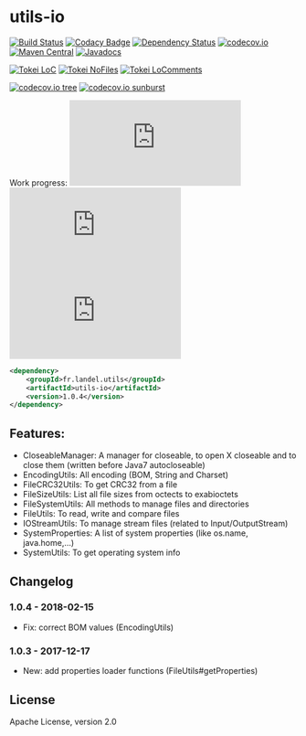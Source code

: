 # utils-io
[![Build Status](https://api.travis-ci.org/Gilandel/utils-io.svg?branch=master)](https://travis-ci.org/Gilandel/utils-io/builds)
[![Codacy Badge](https://api.codacy.com/project/badge/grade/8b9cbba23a594f95bdc50db076c7ea4d)](https://www.codacy.com/app/gilles/utils-io)
[![Dependency Status](https://www.versioneye.com/user/projects/58b29b6f7b9e15003a17e544/badge.svg?style=flat)](https://www.versioneye.com/user/projects/58b29b6f7b9e15003a17e544)
[![codecov.io](https://codecov.io/github/Gilandel/utils-io/coverage.svg?branch=master)](https://codecov.io/github/Gilandel/utils-io?branch=master)
[![Maven Central](https://maven-badges.herokuapp.com/maven-central/fr.landel.utils/utils-io/badge.svg)](https://maven-badges.herokuapp.com/maven-central/fr.landel.utils/utils-io)
[![Javadocs](http://www.javadoc.io/badge/fr.landel.utils/utils-io.svg)](http://www.javadoc.io/doc/fr.landel.utils/utils-io)

[![Tokei LoC](https://tokei.rs/b1/github/Gilandel/utils-io)](https://github.com/Aaronepower/tokei)
[![Tokei NoFiles](https://tokei.rs/b1/github/Gilandel/utils-io?category=files)](https://github.com/Aaronepower/tokei)
[![Tokei LoComments](https://tokei.rs/b1/github/Gilandel/utils-io?category=comments)](https://github.com/Aaronepower/tokei)

[![codecov.io tree](https://codecov.io/gh/Gilandel/utils-io/branch/master/graphs/tree.svg)](https://codecov.io/gh/Gilandel/utils-io/branch/master)
[![codecov.io sunburst](https://codecov.io/gh/Gilandel/utils-io/branch/master/graphs/sunburst.svg)](https://codecov.io/gh/Gilandel/utils-io/branch/master)

Work progress:
![Code status](http://vbc3.com/script/progressbar.php?text=Code&progress=100)
![Test status](http://vbc3.com/script/progressbar.php?text=Test&progress=100)
![JavaDoc status](http://vbc3.com/script/progressbar.php?text=JavaDoc&progress=100)

```xml
<dependency>
	<groupId>fr.landel.utils</groupId>
	<artifactId>utils-io</artifactId>
	<version>1.0.4</version>
</dependency>
```

## Features:
- CloseableManager: A manager for closeable, to open X closeable and to close them (written before Java7 autocloseable)
- EncodingUtils: All encoding (BOM, String and Charset)
- FileCRC32Utils: To get CRC32 from a file
- FileSizeUtils: List all file sizes from octects to exabioctets
- FileSystemUtils: All methods to manage files and directories
- FileUtils: To read, write and compare files
- IOStreamUtils: To manage stream files (related to Input/OutputStream)
- SystemProperties: A list of system properties (like os.name, java.home,...)
- SystemUtils: To get operating system info

## Changelog
### 1.0.4 - 2018-02-15
- Fix: correct BOM values (EncodingUtils)

### 1.0.3 - 2017-12-17
- New: add properties loader functions (FileUtils#getProperties)

## License
Apache License, version 2.0
